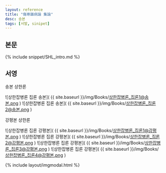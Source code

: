 ```yaml
---
layout: reference
title: "傷寒雜病論 集論"
desc: 송본
tags: [서발, sinipet]
---
```


## 본문

{% include snippet/SHL_intro.md %}

## 서영

송본 상한론

![상한잡병론 집론 송본]( {{ site.baseurl }}/img/Books/상한잡병론_집론1@송본.png )
![상한잡병론 집론 송본]( {{ site.baseurl }}/img/Books/상한잡병론_집론2@송본.png )

강평본 상한론

![상한잡병론 집론 강평본]( {{ site.baseurl }}/img/Books/상한잡병론_집론1@강평본.png )
![상한잡병론 집론 강평본]( {{ site.baseurl }}/img/Books/상한잡병론_집론2@강평본.png )
![상한잡병론 집론 강평본]( {{ site.baseurl }}/img/Books/상한잡병론_집론3@강평본.png )
![상한잡병론 집론 강평본]( {{ site.baseurl }}/img/Books/상한잡병론_집론4@강평본.png )

{% include layout/imgmodal.html %}
